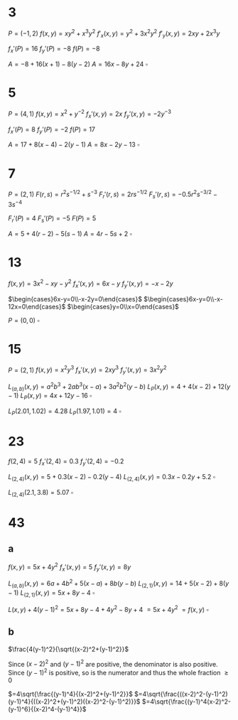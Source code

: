 # 3

$P=(-1,2)$
$f(x,y)=xy^2+x^3y^2$
$f'_x(x,y)=y^2+3x^2y^2$
$f'_y(x,y)=2xy+2x^3y$

$f_x'(P)=16$
$f_y'(P)=-8$
$f(P)=-8$

$A=-8+16(x+1)-8(y-2)$
$A=16x-8y+24$
$\square$

# 5

$P=(4,1)$
$f(x,y)=x^2+y^{-2}$
$f_x'(x,y)=2x$
$f_y'(x,y)=-2y^{-3}$

$f_x'(P)=8$
$f_y'(P)=-2$
$f(P)=17$

$A=17+8(x-4)-2(y-1)$
$A=8x-2y-13$
$\square$

# 7

$P=(2,1)$
$F(r,s)=r^2s^{-1/2}+s^{-3}$
$F_r'(r,s)=2rs^{-1/2}$
$F_s'(r,s)=-0.5r^2s^{-3/2}-3s^{-4}$

$F_r'(P)=4$
$F_s'(P)=-5$
$F(P)=5$

$A=5+4(r-2)-5(s-1)$
$A=4r-5s+2$
$\square$

# 13

$f(x,y)=3x^2-xy-y^2$
$f_x'(x,y)=6x-y$
$f_y'(x,y)=-x-2y$

$\begin{cases}6x-y=0\\-x-2y=0\end{cases}$
$\begin{cases}6x-y=0\\-x-12x=0\end{cases}$
$\begin{cases}y=0\\x=0\end{cases}$

$P=(0,0)$
$\square$

# 15

$P=(2,1)$
$f(x,y)=x^2y^3$
$f_x'(x,y)=2xy^3$
$f_y'(x,y)=3x^2y^2$

$L_{(a,b)}(x,y)=a^2b^3+2ab^3(x-a)+3a^2b^2(y-b)$
$L_P(x,y)=4+4(x-2)+12(y-1)$
$L_P(x,y)=4x+12y-16$
$\square$

$L_P(2.01,1.02)=4.28$
$L_P(1.97,1.01)=4$
$\square$

# 23

$f(2,4)=5$
$f_x'(2,4)=0.3$
$f_y'(2,4)=-0.2$

$L_{(2,4)}(x,y)=5+0.3(x-2)-0.2(y-4)$
$L_{(2,4)}(x,y)=0.3x-0.2y+5.2$
$\square$

$L_{(2,4)}(2.1,3.8)=5.07$
$\square$

# 43

## a

$f(x,y)=5x+4y^2$
$f_x'(x,y)=5$
$f_y'(x,y)=8y$

$L_{(a,b)}(x,y)=6a+4b^2+5(x-a)+8b(y-b)$
$L_{(2,1)}(x,y)=14+5(x-2)+8(y-1)$
$L_{(2,1)}(x,y)=5x+8y-4$
$\square$

$L(x,y)+4(y-1)^2=5x+8y-4+4y^2-8y+4$
$=5x+4y^2$
$=f(x,y)$
$\square$

## b

$\frac{4(y-1)^2}{\sqrt{(x-2)^2+(y-1)^2}}$

Since $(x-2)^2$ and $(y-1)^2$ are positive, the denominator is also positive.
Since $(y-1)^2$ is positive, so is the numerator and thus the whole fraction $\ge0$

$=4\sqrt{\frac{(y-1)^4}{(x-2)^2+(y-1)^2}}$
$=4\sqrt{\frac{((x-2)^2-(y-1)^2)(y-1)^4}{((x-2)^2+(y-1)^2)((x-2)^2-(y-1)^2)}}$
$=4\sqrt{\frac{(y-1)^4(x-2)^2-(y-1)^6}{(x-2)^4-(y-1)^4}}$
